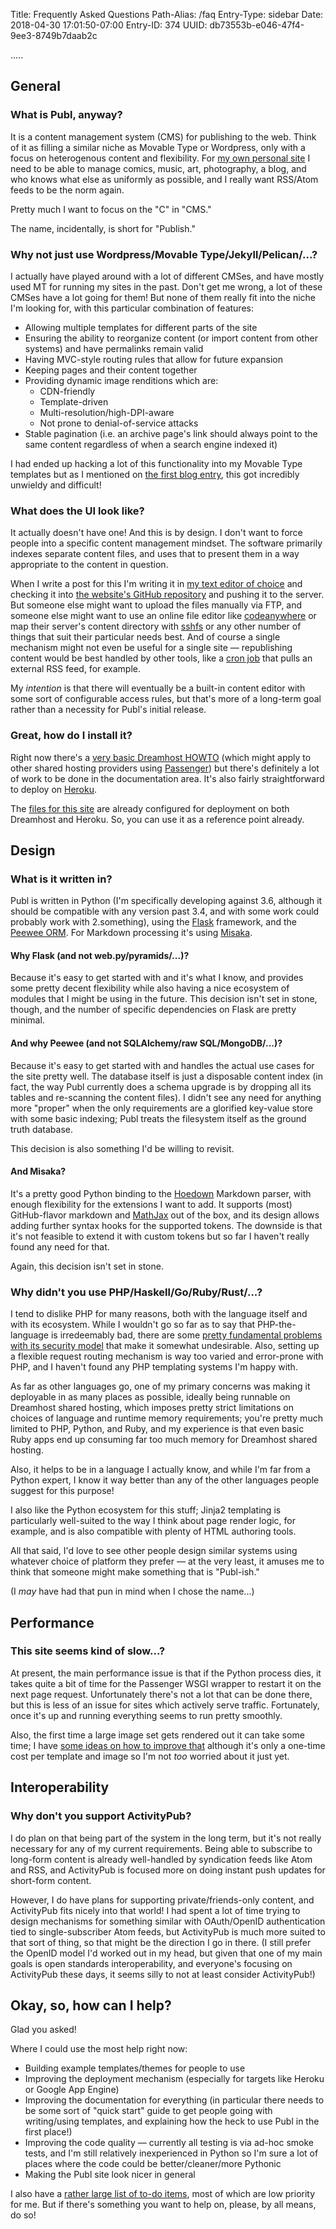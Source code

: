Title: Frequently Asked Questions
Path-Alias: /faq
Entry-Type: sidebar
Date: 2018-04-30 17:01:50-07:00
Entry-ID: 374
UUID: db73553b-e046-47f4-9ee3-8749b7daab2c

.....

## General

### What is Publ, anyway?

It is a content management system (CMS) for publishing to the web. Think of it as filling
a similar niche as Movable Type or Wordpress, only with a focus on heterogenous
content and flexibility.  For [my own personal site](http://beesbuzz.biz/) I need to be able to manage
comics, music, art, photography, a blog, and who knows what else as uniformly
as possible, and I really want RSS/Atom feeds to be the norm again.

Pretty much I want to focus on the "C" in "CMS."

The name, incidentally, is short for "Publish."

### Why not just use Wordpress/Movable Type/Jekyll/Pelican/...?

I actually have played around with a lot of different CMSes, and have mostly used
MT for running my sites in the past. Don't get me wrong, a lot of these CMSes have
a lot going for them! But none of them really fit into the niche I'm looking for,
with this particular combination of features:

* Allowing multiple templates for different parts of the site
* Ensuring the ability to reorganize content (or import content from other systems) and have permalinks remain valid
* Having MVC-style routing rules that allow for future expansion
* Keeping pages and their content together
* Providing dynamic image renditions which are:
    * CDN-friendly
    * Template-driven
    * Multi-resolution/high-DPI-aware
    * Not prone to denial-of-service attacks
* Stable pagination (i.e. an archive page's link should always point to the same content regardless of when a search engine indexed it)

I had ended up hacking a lot of this functionality into my Movable Type templates
but as I mentioned on [the first blog entry](325), this got incredibly unwieldy and difficult!

### What does the UI look like?

It actually doesn't have one! And this is by design. I don't want to force people
into a specific content management mindset. The software primarily indexes separate
content files, and uses that to present them in a way appropriate to the content
in question.

When I write a post for this I'm writing it in [my text editor of choice](http://sublimetext.com)
and checking it into [the website's GitHub repository](http://github.com/fluffy-critter/publ.beesbuzz.biz) and pushing it to the server. But someone else might want
to upload the files manually via FTP, and someone else might want to use an online
file editor like [codeanywhere](https://codeanywhere.com) or map their server's content directory with [sshfs](https://en.wikipedia.org/wiki/SSHFS) or any other number of things that suit their
particular needs best. And of course a single mechanism might not even be useful
for a single site — republishing content would be best handled
by other tools, like a [cron job](https://en.wikipedia.org/wiki/Cron) that pulls an external RSS feed,
for example.

My *intention* is that there will eventually be a built-in content editor with some
sort of configurable access rules, but that's more of a long-term goal rather
than a necessity for Publ's initial release.

### Great, how do I install it?

Right now there's a [very basic Dreamhost HOWTO](/dreamhost)
(which might apply to other shared hosting providers using [Passenger](https://www.phusionpassenger.com))
but there's definitely a lot of work to be done in the documentation area. It's also fairly straightforward to
deploy on [Heroku](http://heroku.com).

The [files for this site](http://github.com/fluffy-critter/publ.beesbuzz.biz) are already configured for
deployment on both Dreamhost and Heroku. So, you can use it as a reference point already.

## Design

### What is it written in?

Publ is written in Python (I'm specifically developing against 3.6, although it should be compatible with
any version past 3.4, and with some work could probably work with 2.something),
using the [Flask](http://flask.pocoo.org) framework, and the [Peewee ORM](https://peewee.readthedocs.io). For Markdown
processing it's using [Misaka](http://misaka.61924.nl).

#### Why Flask (and not web.py/pyramids/...)?

Because it's easy to get started with and it's what I know, and provides some
pretty decent flexibility while also having a nice ecosystem of modules that I
might be using in the future. This decision isn't set in stone, though, and the
number of specific dependencies on Flask are pretty minimal.

#### And why Peewee (and not SQLAlchemy/raw SQL/MongoDB/...)?

Because it's easy to get started with and handles the actual use cases for the
site pretty well. The database itself is just a disposable content index (in fact,
the way Publ currently does a schema upgrade is by dropping
all its tables and re-scanning the content files). I didn't see any need for
anything more "proper" when the only requirements are a glorified key-value store
with some basic indexing; Publ treats the filesystem itself as the ground truth database.

This decision is also something I'd be willing to revisit.

#### And Misaka?

It's a pretty good Python binding to the [Hoedown](https://github.com/hoedown/hoedown)
Markdown parser, with enough flexibility for the extensions I want to add.
It supports (most)
GitHub-flavor markdown and [MathJax](http://mathjax.org) out of the box, and its
design allows adding further syntax hooks for the supported tokens. The downside
is that it's not feasible to extend it with custom tokens but so far I haven't
really found any need for that.

Again, this decision isn't set in stone.

### Why didn't you use PHP/Haskell/Go/Ruby/Rust/...?

I tend to dislike PHP for many reasons, both with the language itself and with
its ecosystem.
While I wouldn't go so far as to say that PHP-the-language is irredeemably bad,
there are some
[pretty fundamental problems with its security model](246) that make it somewhat
undesirable. Also, setting up a flexible
request routing mechanism is way too varied and error-prone with PHP, and I haven't found any
PHP templating systems I'm happy with.

As far as other languages go, one of my primary concerns was making it deployable
in as many places as possible, ideally being runnable on Dreamhost shared hosting,
which imposes pretty strict limitations on choices of language and runtime memory
requirements; you're pretty much limited to PHP, Python, and Ruby, and my experience
is that even basic Ruby apps end up consuming far too much memory for Dreamhost
shared hosting.

Also, it helps to be in a language I actually know, and while I'm far
from a Python expert, I know it way better than any of the other languages people
suggest for this purpose!

I also like the Python ecosystem for this stuff; Jinja2 templating is particularly
well-suited to the way I think about page render logic, for example, and is also
compatible with plenty of HTML authoring tools.

All that said, I'd love to see other people design similar systems using whatever
choice of platform they prefer — at the very least, it amuses me to think that
someone might make something that is "Publ-ish."

(I *may* have had that pun in mind when I chose the name...)

## Performance

### This site seems kind of slow...?

At present, the main performance issue is that if the Python process dies, it
takes quite a bit
of time for the Passenger WSGI wrapper to restart it on the next page request.
Unfortunately there's not a lot that can be done there, but this is less of an
issue for sites which actively serve traffic. Fortunately, once it's up and running
everything seems to run pretty smoothly.

Also, the first time a large image set gets rendered out it can take some time;
I have [some ideas on how to improve that](https://github.com/fluffy-critter/Publ/issues/53)
although it's only a one-time cost per template and image so I'm not *too*
worried about it just yet.

## Interoperability

### Why don't you support ActivityPub?

I do plan on that being part of the system in the long term, but it's not
really necessary for any of my current requirements. Being able to subscribe to
long-form content is already well-handled by syndication feeds like Atom and RSS,
and ActivityPub is focused more on doing instant push updates for short-form content.

However, I do have plans for supporting private/friends-only content, and
ActivityPub fits nicely into that world! I had spent a lot of time trying to
design mechanisms for something similar with OAuth/OpenID authentication
tied to single-subscriber Atom feeds, but ActivityPub is much more suited to
that sort of thing, so that might be the direction I go in there. (I still prefer
the OpenID model I'd worked out in my head, but given that one of my main goals
is open standards interoperability, and everyone's focusing on ActivityPub these
days, it seems silly to not at least consider ActivityPub!)

## Okay, so, how can I help?

Glad you asked!

Where I could use the most help right now:

* Building example templates/themes for people to use
* Improving the deployment mechanism (especially for targets like Heroku or Google App Engine)
* Improving the documentation for everything (in particular there needs to be some
    sort of "quick start" guide to get people going with writing/using templates, and
    explaining how the heck to use Publ in the first place!)
* Improving the code quality — currently all testing is via ad-hoc smoke tests, and
    I'm still relatively inexperienced in Python so I'm sure a lot of places where the
    code could be better/cleaner/more Pythonic
* Making the Publ site look nicer in general

I also have a [rather large list of to-do items](http://github.com/fluffy-critter/Publ/issues),
most of which are low priority for me. But if there's something you want to help on, please,
by all means, do so!

